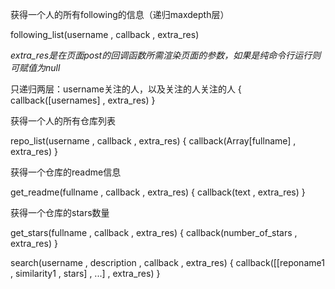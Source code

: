 获得一个人的所有following的信息（递归maxdepth层）

following_list(username , callback , extra_res)

*extra_res是在页面post的回调函数所需渲染页面的参数，如果是纯命令行运行则可赋值为null*

只递归两层：username关注的人，以及关注的人关注的人
{
	callback([usernames] , extra_res)
}

获得一个人的所有仓库列表

repo_list(username , callback , extra_res)
{
	callback(Array[fullname] , extra_res)
}

获得一个仓库的readme信息

get_readme(fullname , callback , extra_res)
{
	callback(text , extra_res)
}

获得一个仓库的stars数量

get_stars(fullname , callback , extra_res)
{
	callback(number_of_stars , extra_res)
}

search(username , description , callback , extra_res)
{
	callback([[reponame1 , similarity1 , stars] , ...] , extra_res)
}

